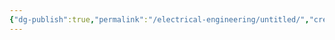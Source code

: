 ```yaml
---
{"dg-publish":true,"permalink":"/electrical-engineering/untitled/","created":"2025-10-28T13:43:22.038-04:00","updated":"2025-10-28T13:44:01.571-04:00"}
---
```


#

 